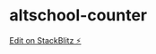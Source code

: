 # altschool-counter

[Edit on StackBlitz ⚡️](https://stackblitz.com/edit/stackblitz-starters-qrbt5e)